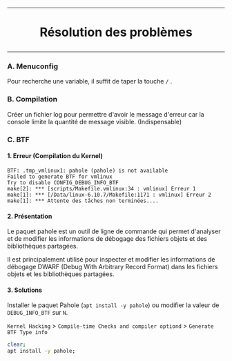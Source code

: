 ----------------------------------------------------------------------------------------------------------------
# <p align='center'> Résolution des problèmes </p>

----------------------------------------------------------------------------------------------------------------
### A. Menuconfig
Pour recherche une variable, il suffit de taper la touche `/` .

### B. Compilation
Créer un fichier log pour permettre d'avoir le message d'erreur car la console limite la quantité de message visible. (Indispensable)

### C. BTF
#### 1. Erreur (Compilation du Kernel)
```
BTF: .tmp_vmlinux1: pahole (pahole) is not available
Failed to generate BTF for vmlinux
Try to disable CONFIG_DEBUG_INFO_BTF
make[2]: *** [scripts/Makefile.vmlinux:34 : vmlinux] Erreur 1
make[1]: *** [/Data/linux-6.10.7/Makefile:1171 : vmlinux] Erreur 2
make[1]: *** Attente des tâches non terminées....
```
#### 2. Présentation
Le paquet pahole est un outil de ligne de commande qui permet d'analyser et de modifier les informations de débogage des fichiers objets et des bibliothèques partagées. 

Il est principalement utilisé pour inspecter et modifier les informations de débogage DWARF (Debug With Arbitrary Record Format) dans les fichiers objets et les bibliothèques partagées.


#### 3. Solutions
Installer le paquet Pahole (`apt install -y pahole`) ou modifier la valeur de `DEBUG_INFO_BTF` sur `N`.

`Kernel Hacking` > `Compile-time Checks and compiler optiond` >  `Generate BTF Type info`

```bash
clear;
apt install -y pahole;
```

